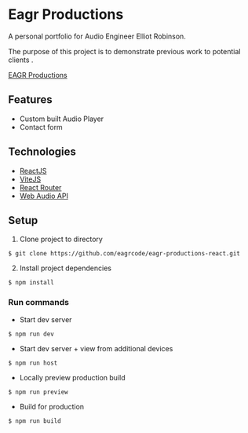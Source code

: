 # Eagr Productions

A personal portfolio for Audio Engineer Elliot Robinson.

The purpose of this project is to demonstrate previous work to potential clients .

[EAGR Productions](https://eagrproductions.netlify.app/ "EAGR Productions")

## Features

- Custom built Audio Player
- Contact form

## Technologies

- [ReactJS](https://react.dev/ "React Docs")
- [ViteJS](https://vitejs.dev/ "ViteJS")
- [React Router](https://reactrouter.com/en/main/components/routes "React Router")
- [Web Audio API](https://developer.mozilla.org/en-US/docs/Web/API/Web_Audio_API "Web Audio API")

## Setup

1. Clone project to directory

```console
$ git clone https://github.com/eagrcode/eagr-productions-react.git
```

2. Install project dependencies

```console
$ npm install
```

### Run commands

- Start dev server

```console
$ npm run dev
```

- Start dev server + view from additional devices

```console
$ npm run host
```

- Locally preview production build

```console
$ npm run preview
```

- Build for production

```console
$ npm run build
```
